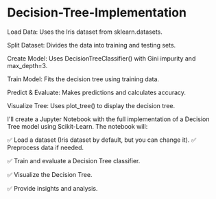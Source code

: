 # Decision-Tree-Implementation

Load Data: Uses the Iris dataset from sklearn.datasets.

Split Dataset: Divides the data into training and testing sets.

Create Model: Uses DecisionTreeClassifier() with Gini impurity and max_depth=3.

Train Model: Fits the decision tree using training data.

Predict & Evaluate: Makes predictions and calculates accuracy.

Visualize Tree: Uses plot_tree() to display the decision tree.

I'll create a Jupyter Notebook with the full implementation of a Decision Tree model using Scikit-Learn. The notebook will:

✅ Load a dataset (Iris dataset by default, but you can change it).
✅ Preprocess data if needed.

✅ Train and evaluate a Decision Tree classifier.

✅ Visualize the Decision Tree.

✅ Provide insights and analysis.
